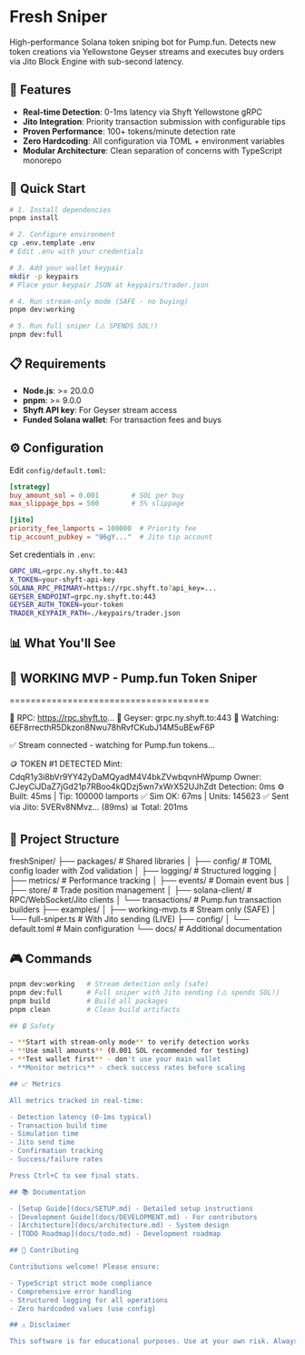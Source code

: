 # Fresh Sniper

High-performance Solana token sniping bot for Pump.fun. Detects new token creations via Yellowstone Geyser streams and executes buy orders via Jito Block Engine with sub-second latency.

## 🎯 Features

- **Real-time Detection**: 0-1ms latency via Shyft Yellowstone gRPC
- **Jito Integration**: Priority transaction submission with configurable tips
- **Proven Performance**: 100+ tokens/minute detection rate
- **Zero Hardcoding**: All configuration via TOML + environment variables
- **Modular Architecture**: Clean separation of concerns with TypeScript monorepo

## 🚀 Quick Start

```bash
# 1. Install dependencies
pnpm install

# 2. Configure environment
cp .env.template .env
# Edit .env with your credentials

# 3. Add your wallet keypair
mkdir -p keypairs
# Place your keypair JSON at keypairs/trader.json

# 4. Run stream-only mode (SAFE - no buying)
pnpm dev:working

# 5. Run full sniper (⚠️ SPENDS SOL!)
pnpm dev:full
```

## 📋 Requirements

- **Node.js**: >= 20.0.0
- **pnpm**: >= 9.0.0
- **Shyft API key**: For Geyser stream access
- **Funded Solana wallet**: For transaction fees and buys

## ⚙️ Configuration

Edit `config/default.toml`:

```toml
[strategy]
buy_amount_sol = 0.001        # SOL per buy
max_slippage_bps = 500        # 5% slippage

[jito]
priority_fee_lamports = 100000  # Priority fee
tip_account_pubkey = "96gY..."  # Jito tip account
```

Set credentials in `.env`:

```bash
GRPC_URL=grpc.ny.shyft.to:443
X_TOKEN=your-shyft-api-key
SOLANA_RPC_PRIMARY=https://rpc.shyft.to?api_key=...
GEYSER_ENDPOINT=grpc.ny.shyft.to:443
GEYSER_AUTH_TOKEN=your-token
TRADER_KEYPAIR_PATH=./keypairs/trader.json
```

## 📊 What You'll See

## 🚀 WORKING MVP - Pump.fun Token Sniper

======================================

🔗 RPC: <https://rpc.shyft.to>...
📡 Geyser: grpc.ny.shyft.to:443
🎯 Watching: 6EF8rrecthR5Dkzon8Nwu78hRvfCKubJ14M5uBEwF6P

✅ Stream connected - watching for Pump.fun tokens...

🪙 TOKEN #1 DETECTED
   Mint: CdqR1y3i8bVr9YY42yDaMQyadM4V4bkZVwbqvnHWpump
   Owner: CJeyCiJDaZ7jGd21p7RBoo4kQDzj5wn7xWrX52UJhZdt
   Detection: 0ms
   ⚙️  Built: 45ms | Tip: 100000 lamports
   ✅ Sim OK: 67ms | Units: 145623
   ✅ Sent via Jito: 5VERv8NMvz... (89ms)
   📊 Total: 201ms

## 📁 Project Structure

freshSniper/
├── packages/           # Shared libraries
│   ├── config/        # TOML config loader with Zod validation
│   ├── logging/       # Structured logging
│   ├── metrics/       # Performance tracking
│   ├── events/        # Domain event bus
│   ├── store/         # Trade position management
│   ├── solana-client/ # RPC/WebSocket/Jito clients
│   └── transactions/  # Pump.fun transaction builders
├── examples/
│   ├── working-mvp.ts   # Stream only (SAFE)
│   └── full-sniper.ts   # With Jito sending (LIVE)
├── config/
│   └── default.toml     # Main configuration
└── docs/              # Additional documentation

## 🎮 Commands

```bash
pnpm dev:working   # Stream detection only (safe)
pnpm dev:full      # Full sniper with Jito sending (⚠️ spends SOL!)
pnpm build         # Build all packages
pnpm clean         # Clean build artifacts

## 🔒 Safety

- **Start with stream-only mode** to verify detection works
- **Use small amounts** (0.001 SOL recommended for testing)
- **Test wallet first** - don't use your main wallet
- **Monitor metrics** - check success rates before scaling

## 📈 Metrics

All metrics tracked in real-time:

- Detection latency (0-1ms typical)
- Transaction build time
- Simulation time
- Jito send time
- Confirmation tracking
- Success/failure rates

Press Ctrl+C to see final stats.

## 📚 Documentation

- [Setup Guide](docs/SETUP.md) - Detailed setup instructions
- [Development Guide](docs/DEVELOPMENT.md) - For contributors
- [Architecture](docs/architecture.md) - System design
- [TODO Roadmap](docs/todo.md) - Development roadmap

## 🤝 Contributing

Contributions welcome! Please ensure:

- TypeScript strict mode compliance
- Comprehensive error handling
- Structured logging for all operations
- Zero hardcoded values (use config)

## ⚠️ Disclaimer

This software is for educational purposes. Use at your own risk. Always test with small amounts first.
